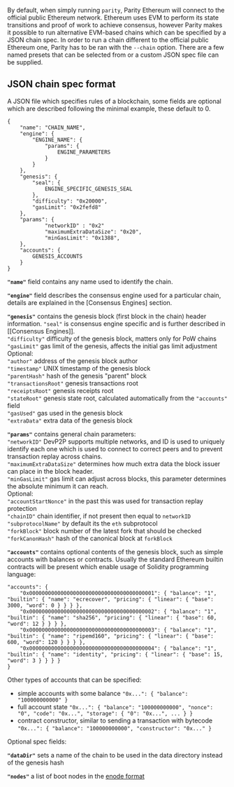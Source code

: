 By default, when simply running `parity`, Parity Ethereum will connect to the official public Ethereum network. Ethereum uses EVM to perform its state transitions and proof of work to achieve consensus, however Parity makes it possible to run alternative EVM-based chains which can be specified by a JSON chain spec.
In order to run a chain different to the official public Ethereum one, Parity has to be ran with the `--chain` option. There are a few named presets that can be selected from or a custom JSON spec file can be supplied.

## JSON chain spec format
A JSON file which specifies rules of a blockchain, some fields are optional which are described following the minimal example, these default to 0.
```
{
	"name": "CHAIN_NAME",
	"engine": {
		"ENGINE_NAME": {
			"params": {
				ENGINE_PARAMETERS
			}
		}
	},
	"genesis": {
		"seal": {
			ENGINE_SPECIFIC_GENESIS_SEAL
		},
		"difficulty": "0x20000",
		"gasLimit": "0x2fefd8"
	},
	"params": {
			"networkID" : "0x2"
			"maximumExtraDataSize": "0x20",
			"minGasLimit": "0x1388",
	},
	"accounts": {
		GENESIS_ACCOUNTS
	}
}
```

**`"name"`** field contains any name used to identify the chain.

**`"engine"`** field describes the consensus engine used for a particular chain, details are explained in the [Consensus Engines] section.

**`"genesis"`** contains the genesis block (first block in the chain) header information. `"seal"` is consensus engine specific and is further described in [[Consensus Engines]].  
`"difficulty"` difficulty of the genesis block, matters only for PoW chains  
`"gasLimit"` gas limit of the genesis, affects the initial gas limit adjustment  
Optional:  
`"author"` address of the genesis block author  
`"timestamp"` UNIX timestamp of the genesis block  
`"parentHash"` hash of the genesis "parent" block  
`"transactionsRoot"` genesis transactions root  
`"receiptsRoot"` genesis receipts root  
`"stateRoot"` genesis state root, calculated automatically from the `"accounts"` field  
`"gasUsed"` gas used in the genesis block  
`"extraData"` extra data of the genesis block  

**`"params"`** contains general chain parameters:  
`"networkID"` DevP2P supports multiple networks, and ID is used to uniquely identify each one which is used to connect to correct peers and to prevent transaction replay across chains.  
`"maximumExtraDataSize"` determines how much extra data the block issuer can place in the block header.  
`"minGasLimit"` gas limit can adjust across blocks, this parameter determines the absolute minimum it can reach.  
Optional:  
`"accountStartNonce"` in the past this was used for transaction replay protection  
`"chainID"` chain identifier, if not present then equal to `networkID`  
`"subprotocolName"` by default its the `eth` subprotocol  
`"forkBlock"` block number of the latest fork that should be checked  
`"forkCanonHash"` hash of the canonical block at `forkBlock`  

**`"accounts"`** contains optional contents of the genesis block, such as simple accounts with balances or contracts. Usually the standard Ethereum builtin contracts will be present which enable usage of Solidity programming language:
```
"accounts": {
    "0x0000000000000000000000000000000000000001": { "balance": "1", "builtin": { "name": "ecrecover", "pricing": { "linear": { "base": 3000, "word": 0 } } } },
    "0x0000000000000000000000000000000000000002": { "balance": "1", "builtin": { "name": "sha256", "pricing": { "linear": { "base": 60, "word": 12 } } } },
    "0x0000000000000000000000000000000000000003": { "balance": "1", "builtin": { "name": "ripemd160", "pricing": { "linear": { "base": 600, "word": 120 } } } },
    "0x0000000000000000000000000000000000000004": { "balance": "1", "builtin": { "name": "identity", "pricing": { "linear": { "base": 15, "word": 3 } } } }
}
```
Other types of accounts that can be specified:
- simple accounts with some balance `"0x...": { "balance": "100000000000" }`
- full account state `"0x...": { "balance": "100000000000", "nonce": "0", "code": "0x...", "storage": { "0": "0x...", ... } }`
- contract constructor, similar to sending a transaction with bytecode `"0x...": { "balance": "100000000000", "constructor": "0x..." }`

Optional spec fields:

**`"dataDir"`** sets a name of the chain to be used in the data directory instead of the genesis hash

**`"nodes"`** a list of boot nodes in the [enode format](https://github.com/ethereum/wiki/wiki/enode-url-format)
